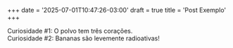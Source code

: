 +++
date = '2025-07-01T10:47:26-03:00'
draft = true
title = 'Post Exemplo'
+++

Curiosidade #1: O polvo tem três corações.  
Curiosidade #2: Bananas são levemente radioativas!
